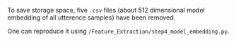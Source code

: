 To save storage space, five `.csv` files (about 512 dimensional model embedding of all utterence samples) have been removed.

One can reproduce it using `/Feature_Extraction/step4_model_embedding.py`.
